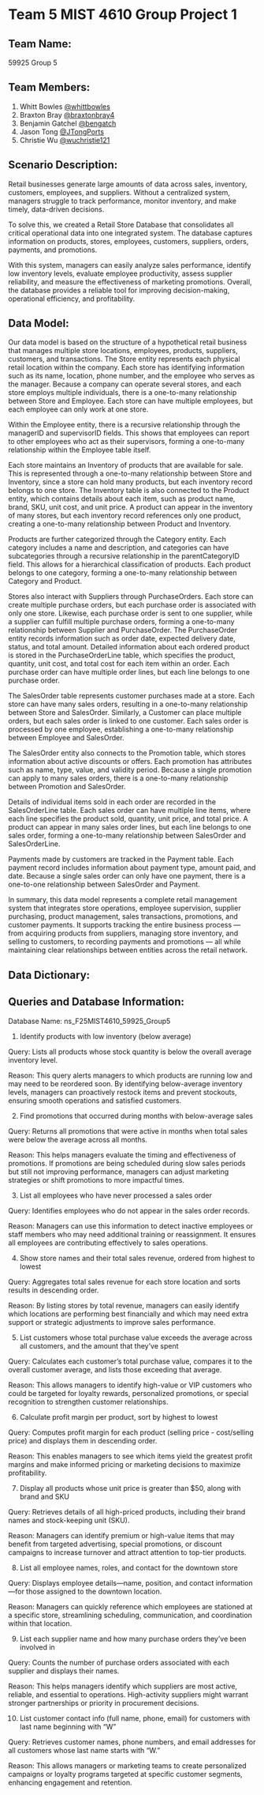 
# Team 5 MIST 4610 Group Project 1


## Team Name:

59925 Group 5
## Team Members:

1. Whitt Bowles [@whittbowles](https://github.com/whittbowles)
2. Braxton Bray [@braxtonbray4](https://github.com/braxtonbray4)
3. Benjamin Gatchel [@bengatch](https://github.com/bengatch)
4. Jason Tong [@JTongPorts](https://github.com/JTongPorts)
5. Christie Wu [@wuchristie121](https://github.com/wuchristie121)
## Scenario Description:

Retail businesses generate large amounts of data across sales, inventory, customers, employees, and suppliers. Without a centralized system, managers struggle to track performance, monitor inventory, and make timely, data-driven decisions.

To solve this, we created a Retail Store Database that consolidates all critical operational data into one integrated system. The database captures information on products, stores, employees, customers, suppliers, orders, payments, and promotions.

With this system, managers can easily analyze sales performance, identify low inventory levels, evaluate employee productivity, assess supplier reliability, and measure the effectiveness of marketing promotions. Overall, the database provides a reliable tool for improving decision-making, operational efficiency, and profitability.

## Data Model:

Our data model is based on the structure of a hypothetical retail business that manages multiple store locations, employees, products, suppliers, customers, and transactions. The Store entity represents each physical retail location within the company. Each store has identifying information such as its name, location, phone number, and the employee who serves as the manager. Because a company can operate several stores, and each store employs multiple individuals, there is a one-to-many relationship between Store and Employee. Each store can have multiple employees, but each employee can only work at one store. 

Within the Employee entity, there is a recursive relationship through the managerID and supervisorID fields. This shows that employees can report to other employees who act as their supervisors, forming a one-to-many relationship within the Employee table itself.

Each store maintains an Inventory of products that are available for sale. This is represented through a one-to-many relationship between Store and Inventory, since a store can hold many products, but each inventory record belongs to one store. The Inventory table is also connected to the Product entity, which contains details about each item, such as product name, brand, SKU, unit cost, and unit price. A product can appear in the inventory of many stores, but each inventory record references only one product, creating a one-to-many relationship between Product and Inventory.

Products are further categorized through the Category entity. Each category includes a name and description, and categories can have subcategories through a recursive relationship in the parentCategoryID field. This allows for a hierarchical classification of products. Each product belongs to one category, forming a one-to-many relationship between Category and Product.

Stores also interact with Suppliers through PurchaseOrders. Each store can create multiple purchase orders, but each purchase order is associated with only one store. Likewise, each purchase order is sent to one supplier, while a supplier can fulfill multiple purchase orders, forming a one-to-many relationship between Supplier and PurchaseOrder. The PurchaseOrder entity records information such as order date, expected delivery date, status, and total amount. Detailed information about each ordered product is stored in the PurchaseOrderLine table, which specifies the product, quantity, unit cost, and total cost for each item within an order. Each purchase order can have multiple order lines, but each line belongs to one purchase order.

The SalesOrder table represents customer purchases made at a store. Each store can have many sales orders, resulting in a one-to-many relationship between Store and SalesOrder. Similarly, a Customer can place multiple orders, but each sales order is linked to one customer. Each sales order is processed by one employee, establishing a one-to-many relationship between Employee and SalesOrder.

The SalesOrder entity also connects to the Promotion table, which stores information about active discounts or offers. Each promotion has attributes such as name, type, value, and validity period. Because a single promotion can apply to many sales orders, there is a one-to-many relationship between Promotion and SalesOrder.

Details of individual items sold in each order are recorded in the SalesOrderLine table. Each sales order can have multiple line items, where each line specifies the product sold, quantity, unit price, and total price. A product can appear in many sales order lines, but each line belongs to one sales order, forming a one-to-many relationship between SalesOrder and SalesOrderLine.

Payments made by customers are tracked in the Payment table. Each payment record includes information about payment type, amount paid, and date. Because a single sales order can only have one payment, there is a one-to-one relationship between SalesOrder and Payment.

In summary, this data model represents a complete retail management system that integrates store operations, employee supervision, supplier purchasing, product management, sales transactions, promotions, and customer payments. It supports tracking the entire business process — from acquiring products from suppliers, managing store inventory, and selling to customers, to recording payments and promotions — all while maintaining clear relationships between entities across the retail network.


## Data Dictionary:


## Queries and Database Information:

Database Name: ns_F25MIST4610_59925_Group5


1. Identify products with low inventory (below average)

Query: Lists all products whose stock quantity is below the overall average inventory level.

Reason:
This query alerts managers to which products are running low and may need to be reordered soon. By identifying below-average inventory levels, managers can proactively restock items and prevent stockouts, ensuring smooth operations and satisfied customers.


2. Find promotions that occurred during months with below-average sales

Query: Returns all promotions that were active in months when total sales were below the average across all months.

Reason:
This helps managers evaluate the timing and effectiveness of promotions. If promotions are being scheduled during slow sales periods but still not improving performance, managers can adjust marketing strategies or shift promotions to more impactful times.


3. List all employees who have never processed a sales order

Query: Identifies employees who do not appear in the sales order records.

Reason:
Managers can use this information to detect inactive employees or staff members who may need additional training or reassignment. It ensures all employees are contributing effectively to sales operations.


4. Show store names and their total sales revenue, ordered from highest to lowest

Query: Aggregates total sales revenue for each store location and sorts results in descending order.

Reason:
By listing stores by total revenue, managers can easily identify which locations are performing best financially and which may need extra support or strategic adjustments to improve sales performance.


5. List customers whose total purchase value exceeds the average across all customers, and the amount that they’ve spent

Query: Calculates each customer’s total purchase value, compares it to the overall customer average, and lists those exceeding that average.

Reason:
This allows managers to identify high-value or VIP customers who could be targeted for loyalty rewards, personalized promotions, or special recognition to strengthen customer relationships.


6. Calculate profit margin per product, sort by highest to lowest

Query: Computes profit margin for each product (selling price - cost/selling price) and displays them in descending order.

Reason:
This enables managers to see which items yield the greatest profit margins and make informed pricing or marketing decisions to maximize profitability.


7. Display all products whose unit price is greater than $50, along with brand and SKU

Query: Retrieves details of all high-priced products, including their brand names and stock-keeping unit (SKU).

Reason:
Managers can identify premium or high-value items that may benefit from targeted advertising, special promotions, or discount campaigns to increase turnover and attract attention to top-tier products.


8. List all employee names, roles, and contact for the downtown store

Query: Displays employee details—name, position, and contact information—for those assigned to the downtown location.

Reason:
Managers can quickly reference which employees are stationed at a specific store, streamlining scheduling, communication, and coordination within that location.


9. List each supplier name and how many purchase orders they’ve been involved in

Query: Counts the number of purchase orders associated with each supplier and displays their names.

Reason:
This helps managers identify which suppliers are most active, reliable, and essential to operations. High-activity suppliers might warrant stronger partnerships or priority in procurement decisions.


10. List customer contact info (full name, phone, email) for customers with last name beginning with “W”

Query: Retrieves customer names, phone numbers, and email addresses for all customers whose last name starts with “W.”

Reason:
This allows managers or marketing teams to create personalized campaigns or loyalty programs targeted at specific customer segments, enhancing engagement and retention.
